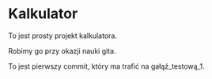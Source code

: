 # Kalkulator

To jest prosty projekt kalkulatora.

Robimy go przy okazji nauki gita.

To jest pierwszy commit, który ma trafić na gałąź_testową_1.